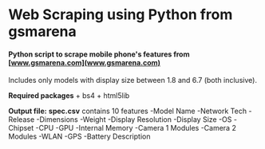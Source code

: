 # Web Scraping using Python from gsmarena

#### Python script to scrape mobile phone's features from [www.gsmarena.com](www.gsmarena.com)

Includes only models with display size between 1.8 and 6.7 (both inclusive).

**Required packages**
    + bs4 
    + html5lib

**Output file:** 
    __spec.csv__ contains 10 features 
       -Model Name
       -Network Tech
       -Release
       -Dimensions
       -Weight
       -Display Resolution
       -Display Size
       -OS
       -Chipset
       -CPU
       -GPU
       -Internal Memory
       -Camera 1 Modules
       -Camera 2 Modules
       -WLAN
       -GPS
       -Battery Description
